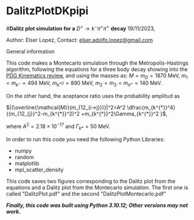 # DalitzPlotDKpipi
#**Dalitz plot simulation for a** $D^{+}→k^{-}\pi^{+} \pi^{+}$ **decay**
19/11/2023,

Author: Elser Lopez, Contact: elser.adolfo.lopez@gmail.com

General information

This code makes a Montecarlo simulation through the Metropolis-Hastings algorithm, following the equations for a three body decay showing into the  [PDG Kinematics review](https://pdg.lbl.gov/2023/reviews/contents_sports.html), and using the masses as: $M=m_{D}=1870$ MeV, $m_1=m_{k^{-}}=494$ MeV,  $m_{k^{*0}}=890$ MeV, $m_{2}=m_{3}=m_{\pi^{+}}=140$ MeV.  

On the other hand, the aceptance ratio uses the probability amplitud as

$|{\overline{\mathcal{M}}(m_{12_{i→j}})}|^2=A^2 \dfrac{m_{k^{*}}^4}{(m_{12_{j}}^2-m_{k^{*}}^2)^2 +m_{k^{*}}^2\Gamma_{k^{*}}^2  }$,

where $A^2=2.18 \times 10^{-17}$ and $Γ_{k*}=50$ MeV.


In order to run this code you need the following Python Libraries:

*   numpy
*   random
*   matplotlib
*   mpl_scatter_density

This code saves two figures corresponding to the Dalitz plot from the equations and a Dalitz plot from the Montecarlo simulation. The first one is called "DalitzPlot.pdf" and the second "DalitzPlotMontecarlo.pdf"

***Finally, this code was built using Python 3.10.12; Other versions may not work.***
